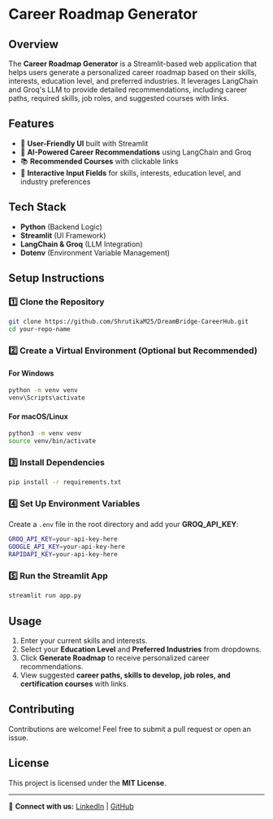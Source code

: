 # Career Roadmap Generator

## Overview
The **Career Roadmap Generator** is a Streamlit-based web application that helps users generate a personalized career roadmap based on their skills, interests, education level, and preferred industries. It leverages LangChain and Groq's LLM to provide detailed recommendations, including career paths, required skills, job roles, and suggested courses with links.

## Features
- 🚀 **User-Friendly UI** built with Streamlit
- 🤖 **AI-Powered Career Recommendations** using LangChain and Groq
- 📚 **Recommended Courses** with clickable links
- 🎯 **Interactive Input Fields** for skills, interests, education level, and industry preferences

## Tech Stack
- **Python** (Backend Logic)
- **Streamlit** (UI Framework)
- **LangChain & Groq** (LLM Integration)
- **Dotenv** (Environment Variable Management)

## Setup Instructions

### 1️⃣ Clone the Repository
```sh
git clone https://github.com/ShrutikaM25/DreamBridge-CareerHub.git
cd your-repo-name
```

### 2️⃣ Create a Virtual Environment (Optional but Recommended)
#### For Windows
```sh
python -m venv venv
venv\Scripts\activate
```
#### For macOS/Linux
```sh
python3 -m venv venv
source venv/bin/activate
```

### 3️⃣ Install Dependencies
```sh
pip install -r requirements.txt
```

### 4️⃣ Set Up Environment Variables
Create a `.env` file in the root directory and add your **GROQ_API_KEY**:
```sh
GROQ_API_KEY=your-api-key-here
GOOGLE_API_KEY=your-api-key-here
RAPIDAPI_KEY=your-api-key-here
```

### 5️⃣ Run the Streamlit App
```sh
streamlit run app.py
```

## Usage
1. Enter your current skills and interests.
2. Select your **Education Level** and **Preferred Industries** from dropdowns.
3. Click **Generate Roadmap** to receive personalized career recommendations.
4. View suggested **career paths, skills to develop, job roles, and certification courses** with links.

## Contributing
Contributions are welcome! Feel free to submit a pull request or open an issue.

## License
This project is licensed under the **MIT License**.

---
🔗 **Connect with us:** [LinkedIn](https://www.linkedin.com/) | [GitHub](https://github.com/)

